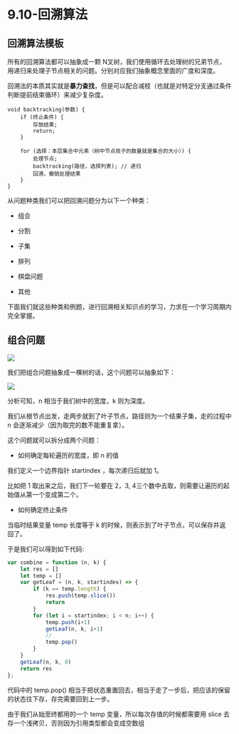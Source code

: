 # 9.10-回溯算法

## 回溯算法模板

所有的回溯算法都可以抽象成一颗 N叉树，我们使用循环去处理树的兄弟节点，用递归来处理子节点相关的问题。分别对应我们抽象概念里面的广度和深度。

回溯法的本质其实就是**暴力查找**，但是可以配合减枝（也就是对特定分支通过条件判断提前结束循环）来减少复杂度。

```
void backtracking(参数) {
    if (终止条件) {
        存放结果;
        return;
    }

    for (选择：本层集合中元素（树中节点孩子的数量就是集合的大小）) {
        处理节点;
        backtracking(路径，选择列表); // 递归
        回溯，撤销处理结果
    }
}
```

从问题种类我们可以把回溯问题分为以下一个种类：

* 组合

* 分割

* 子集

* 排列

* 棋盘问题

* 其他

下面我们就这些种类和例题，进行回溯相关知识点的学习，力求在一个学习周期内完全掌握。

## 组合问题

![](https://media.heptabase.com/v1/images/8fe44ff0-2b44-4609-9207-e510910f3e42/370beb5d-2f3b-4a9b-9596-808eaabfbe15/image.png)

我们把组合问题抽象成一棵树的话，这个问题可以抽象如下：

![](https://media.heptabase.com/v1/images/8fe44ff0-2b44-4609-9207-e510910f3e42/45252cc0-838d-4658-ad1c-d8b7a4d34f52/image.png)

分析可知，n 相当于我们树中的宽度，k 则为深度。

我们从根节点出发，走两步就到了叶子节点，路径则为一个结果子集，走的过程中 n 会逐渐减少（因为取完的数不能重复拿）。

这个问题就可以拆分成两个问题：

* 如何确定每轮遍历的宽度，即 n 的值

我们定义一个边界指针 startindex ，每次递归后就加 1。

比如把 1 取出来之后，我们下一轮要在 2，3, 4三个数中去取，则需要让遍历的起始值从第一个变成第二个。

* 如何确定终止条件

当临时结果变量 temp 长度等于 k 的时候，则表示到了叶子节点，可以保存并返回了。

于是我们可以得到如下代码:

```javascript
var combine = function (n, k) {
    let res = []
    let temp = []
    var getLeaf = (n, k, startindex) => {
        if (k == temp.length) {
            res.push(temp.slice())
            return
        }
        for (let i = startindex; i < n; i++) {
            temp.push(i+1)
            getLeaf(n, k, i+1)
            //
            temp.pop()
        }
    }
    getLeaf(n, k, 0)
    return res
};
```

 代码中的 temp.pop() 相当于把状态重置回去，相当于走了一步后，把应该的保留的状态往下存，存完需要回到上一步。

由于我们从始至终都用的一个 temp 变量，所以每次存值的时候都需要用 slice 去存一个浅拷贝，否则因为引用类型都会变成空数组
